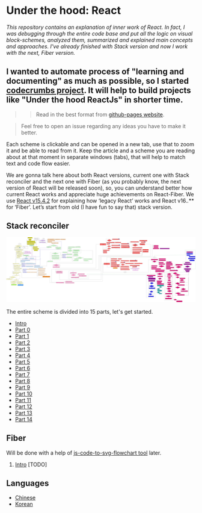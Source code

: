 # Under the hood: React
<em> This repository contains an explanation of inner work of React. In fact, I was debugging through the entire code base and put all the logic on visual block-schemes, analyzed them, summarized and explained main concepts and approaches. I've already finished with Stack version and now I work with the next, Fiber version.  </em>

## I wanted to automate process of "learning and documenting" as much as possible, so I started [codecrumbs project](https://github.com/Bogdan-Lyashenko/codecrumbs). It will help to build projects like "Under the hood ReactJs" in shorter time.

>> Read in the best format from [github-pages website](https://bogdan-lyashenko.github.io/Under-the-hood-ReactJS/).

> Feel free to open an issue regarding any ideas you have to make it better.

Each scheme is clickable and can be opened in a new tab, use that to zoom it and be able to read from it. Keep the article and a scheme you are reading about at that moment in separate windows (tabs), that will help to match text and code flow easier.

We are gonna talk here about both React versions, current one with Stack reconciler and the next one with Fiber (as you probably know, the next version of React will be released soon), so, you can understand better how current React works and appreciate huge achievements on React-Fiber.  We use [React v15.4.2](https://github.com/facebook/react/tree/v15.4.2) for explaining how ‘legacy React’ works and React v16.*.*** for ‘Fiber’. Let’s start from old (I have fun to say that) stack version.


## Stack reconciler
[![](./stack/images/intro/all-page-stack-reconciler-25-scale.jpg)](./stack/images/intro/all-page-stack-reconciler.svg)

The entire scheme is divided into 15 parts, let's get started.

* [Intro](./stack/book/Intro.md)
* [Part 0](./stack/book/Part-0.md)
* [Part 1](./stack/book/Part-1.md)
* [Part 2](./stack/book/Part-2.md)
* [Part 3](./stack/book/Part-3.md)
* [Part 4](./stack/book/Part-4.md)
* [Part 5](./stack/book/Part-5.md)
* [Part 6](./stack/book/Part-6.md)
* [Part 7](./stack/book/Part-7.md)
* [Part 8](./stack/book/Part-8.md)
* [Part 9](./stack/book/Part-9.md)
* [Part 10](./stack/book/Part-10.md)
* [Part 11](./stack/book/Part-11.md)
* [Part 12](./stack/book/Part-12.md)
* [Part 13](./stack/book/Part-13.md)
* [Part 14](./stack/book/Part-14.md)



## Fiber
Will be done with a help of [js-code-to-svg-flowchart tool](https://github.com/Bogdan-Lyashenko/js-code-to-svg-flowchart) later. 
1. [Intro](./fiber/book/Intro.md) [TODO]



## Languages
- [Chinese](./stack/languages/chinese/book/Intro.md)
- [Korean](./stack/languages/korean/book/Intro.md)
